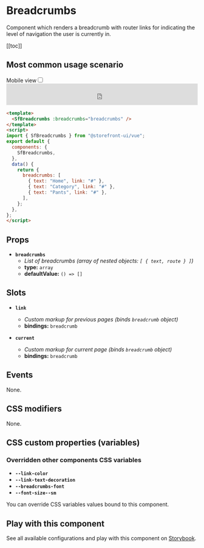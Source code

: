 # Breadcrumbs

Component which renders a breadcrumb with router links for indicating the level of navigation the user is currently in.

[[toc]]

## Most common usage scenario

<div class="vuepress-mobile">
    <label for="vuepress-mobile" class="vuepress-mobile-label">Mobile view</label><input id="vuepress-mobile" type="checkbox" class="vuepress-mobile-checkbox">
    <iframe class="storybook-iframe" src="https://storybook.storefrontui.io/iframe.html?id=atoms-breadcrumbs--common" style="width: 100%; border: 0; border-bottom: 1px solid #eee;height: 3.5rem"></iframe>
  </div>

```html
<template>
  <SfBreadcrumbs :breadcrumbs="breadcrumbs" />
</template>
<script>
import { SfBreadcrumbs } from "@storefront-ui/vue";
export default {
  components: {
    SfBreadcrumbs,
  },
  data() {
    return {
      breadcrumbs: [
        { text: "Home", link: "#" },
        { text: "Category", link: "#" },
        { text: "Pants", link: "#" },
      ],
    };
  },
};
</script>
```

## Props

- **`breadcrumbs`**
  - _List of breadcrumbs (array of nested objects: `[ { text, route } ]`)_
  - **type:** `array`
  - **defaultValue:** `() => []`

## Slots

- **`link`**
  - _Custom markup for previous pages (binds `breadcrumb` object)_
  - **bindings:** `breadcrumb`

- **`current`**
  - _Custom markup for current page (binds `breadcrumb` object)_
  - **bindings:** `breadcrumb`

## Events

None.

## CSS modifiers

None.

## CSS custom properties (variables)

### Overridden other components CSS variables 
- **`--link-color`**
- **`--link-text-decoration`**
- **`--breadcrumbs-font`**
- **`--font-size--sm`**


You can override CSS variables values bound to this component.

<!-- No _internal components -->

## Play with this component

See all available configurations and play with this component on <a href="https://storybook.storefrontui.io/?path=/story/atoms-breadcrumbs--common">Storybook</a>.
